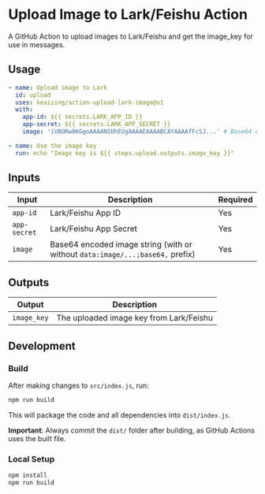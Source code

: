 # Upload Image to Lark/Feishu Action

A GitHub Action to upload images to Lark/Feishu and get the image_key for use in messages.

## Usage

```yaml
- name: Upload image to Lark
  id: upload
  uses: keaising/action-upload-lark-image@v1
  with:
    app-id: ${{ secrets.LARK_APP_ID }}
    app-secret: ${{ secrets.LARK_APP_SECRET }}
    image: 'iVBORw0KGgoAAAANSUhEUgAAAAEAAAABCAYAAAAfFcSJ...' # Base64 encoded image

- name: Use the image key
  run: echo "Image key is ${{ steps.upload.outputs.image_key }}"
```

## Inputs

| Input | Description | Required |
|-------|-------------|----------|
| `app-id` | Lark/Feishu App ID | Yes |
| `app-secret` | Lark/Feishu App Secret | Yes |
| `image` | Base64 encoded image string (with or without `data:image/...;base64,` prefix) | Yes |

## Outputs

| Output | Description |
|--------|-------------|
| `image_key` | The uploaded image key from Lark/Feishu |

## Development

### Build

After making changes to `src/index.js`, run:

```bash
npm run build
```

This will package the code and all dependencies into `dist/index.js`.

**Important**: Always commit the `dist/` folder after building, as GitHub Actions uses the built file.

### Local Setup

```bash
npm install
npm run build
```


